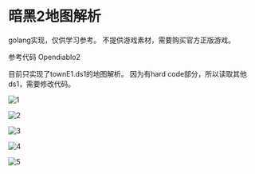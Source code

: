# 暗黑2地图解析

golang实现，仅供学习参考。
不提供游戏素材，需要购买官方正版游戏。

参考代码 Opendiablo2 

目前只实现了townE1.ds1的地图解析。
因为有hard code部分，所以读取其他ds1，需要修改代码。

![1](https://user-images.githubusercontent.com/22612129/163662158-a9d1b809-cb83-40d7-97d1-e81a307f8a34.png)

![2](https://user-images.githubusercontent.com/22612129/163662160-524eff4c-8e7f-4fc2-815d-2e9060edb643.png)

![3](https://user-images.githubusercontent.com/22612129/163662163-104831ca-17b9-4ac1-b832-81f3a08eb953.png)

![4](https://user-images.githubusercontent.com/22612129/163662166-9e8433a7-920a-406e-b614-3b35b526440a.png)

![5](https://user-images.githubusercontent.com/22612129/163662167-fe6cebb9-e567-4eb9-81f0-2884c8c99236.png)
